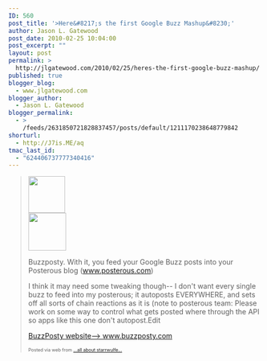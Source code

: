 ```yaml
---
ID: 560
post_title: '>Here&#8217;s the first Google Buzz Mashup&#8230;'
author: Jason L. Gatewood
post_date: 2010-02-25 10:04:00
post_excerpt: ""
layout: post
permalink: >
  http://jlgatewood.com/2010/02/25/heres-the-first-google-buzz-mashup/
published: true
blogger_blog:
  - www.jlgatewood.com
blogger_author:
  - Jason L. Gatewood
blogger_permalink:
  - >
    /feeds/2631850721828837457/posts/default/1211170238648779842
shorturl:
  - http://J7is.ME/aq
tmac_last_id:
  - "624406737777340416"
---
```

><div><div><span><span><p /> <img src="http://posterous.com/getfile/files.posterous.com/starrwulfe/BxijyyEmmofazEHvnGnzHjiAhHJlkGbuGJAqpsjlDCFvmtoCmckAIiHxwtJx/media_httpa1twimgcomp_nrypa.jpg.scaled500.jpg" width="73" height="73" /> <br /><img src="http://posterous.com/getfile/files.posterous.com/starrwulfe/BEvDFfEbwzcAJCdraseidmDFHvBqbttoojcogwEAjuHGHjyDyvwIxksJkhFJ/media_httpbuzzpostyco_jpwxd.jpg.scaled500.jpg" width="75" height="75" /> <p /> Buzzposty.  With it, you feed your Google Buzz posts into your  Posterous blog (<a href="http://www.posterous.com/">www.posterous.com</a>) <p /> I think it may need some tweaking though-- I don't want every single  buzz to feed into my posterous; it autoposts EVERYWHERE, and sets off  all sorts of chain reactions as it is (note to posterous team:  Please  work on some way to control what gets posted where through the API so  apps like this one don't autopost.</span></span><span>Edit</span></div>  <div>  <p><a href="http://buzzposty.com/" target="_blank">BuzzPosty website--> </a><a href="http://www.buzzposty.com">www.buzzposty.com</a><br /></p>  </div><p style="font-size: 9px;">  Posted via web from <a href="http://starrwulfe.info/heres-the-first-google-buzz-mashup">...all about starrwulfe...</a>  </p></div>